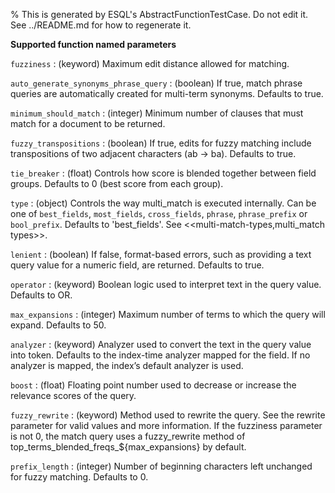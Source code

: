 % This is generated by ESQL's AbstractFunctionTestCase. Do not edit it. See ../README.md for how to regenerate it.

**Supported function named parameters**

`fuzziness`
:   (keyword) Maximum edit distance allowed for matching.

`auto_generate_synonyms_phrase_query`
:   (boolean) If true, match phrase queries are automatically created for multi-term synonyms. Defaults to true.

`minimum_should_match`
:   (integer) Minimum number of clauses that must match for a document to be returned.

`fuzzy_transpositions`
:   (boolean) If true, edits for fuzzy matching include transpositions of two adjacent characters (ab → ba). Defaults to true.

`tie_breaker`
:   (float) Controls how score is blended together between field groups. Defaults to 0 (best score from each group).

`type`
:   (object) Controls the way multi_match is executed internally. Can be one of `best_fields`, `most_fields`, `cross_fields`, `phrase`, `phrase_prefix` or `bool_prefix`. Defaults to 'best_fields'. See <<multi-match-types,multi_match types>>.

`lenient`
:   (boolean) If false, format-based errors, such as providing a text query value for a numeric field, are returned. Defaults to true.

`operator`
:   (keyword) Boolean logic used to interpret text in the query value. Defaults to OR.

`max_expansions`
:   (integer) Maximum number of terms to which the query will expand. Defaults to 50.

`analyzer`
:   (keyword) Analyzer used to convert the text in the query value into token. Defaults to the index-time analyzer mapped for the field. If no analyzer is mapped, the index’s default analyzer is used.

`boost`
:   (float) Floating point number used to decrease or increase the relevance scores of the query.

`fuzzy_rewrite`
:   (keyword) Method used to rewrite the query. See the rewrite parameter for valid values and more information. If the fuzziness parameter is not 0, the match query uses a fuzzy_rewrite method of top_terms_blended_freqs_${max_expansions} by default.

`prefix_length`
:   (integer) Number of beginning characters left unchanged for fuzzy matching. Defaults to 0.

